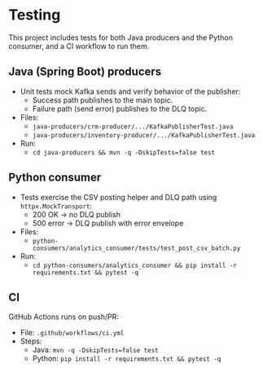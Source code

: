 # Testing

This project includes tests for both Java producers and the Python consumer, and a CI workflow to run them.

## Java (Spring Boot) producers

- Unit tests mock Kafka sends and verify behavior of the publisher:
  - Success path publishes to the main topic.
  - Failure path (send error) publishes to the DLQ topic.
- Files:
  - `java-producers/crm-producer/.../KafkaPublisherTest.java`
  - `java-producers/inventory-producer/.../KafkaPublisherTest.java`
- Run:
  - `cd java-producers && mvn -q -DskipTests=false test`

## Python consumer

- Tests exercise the CSV posting helper and DLQ path using `httpx.MockTransport`:
  - 200 OK -> no DLQ publish
  - 500 error -> DLQ publish with error envelope
- Files:
  - `python-consumers/analytics_consumer/tests/test_post_csv_batch.py`
- Run:
  - `cd python-consumers/analytics_consumer && pip install -r requirements.txt && pytest -q`

## CI

GitHub Actions runs on push/PR:

- File: `.github/workflows/ci.yml`
- Steps:
  - Java: `mvn -q -DskipTests=false test`
  - Python: `pip install -r requirements.txt && pytest -q`
